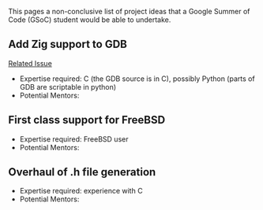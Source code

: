 This pages a non-conclusive list of project ideas that a Google Summer of Code (GSoC) student would be able to undertake.

## Add Zig support to GDB

[Related Issue](https://github.com/ziglang/zig/issues/614)

  - Expertise required: C (the GDB source is in C), possibly Python (parts of GDB are scriptable in python)
  - Potential Mentors: 


## First class support for FreeBSD

  - Expertise required: FreeBSD user
  - Potential Mentors: 


## Overhaul of .h file generation

  - Expertise required: experience with C
  - Potential Mentors: 
